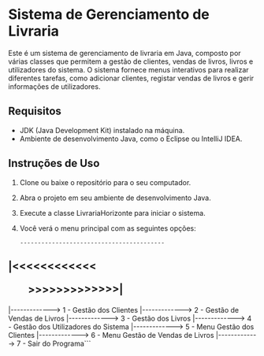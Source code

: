 # Sistema de Gerenciamento de Livraria

Este é um sistema de gerenciamento de livraria em Java, composto por várias classes que permitem a gestão de clientes, vendas de livros, livros e utilizadores do sistema. O sistema fornece menus interativos para realizar diferentes tarefas, como adicionar clientes, registar vendas de livros e gerir informações de utilizadores.

## Requisitos

- JDK (Java Development Kit) instalado na máquina.
- Ambiente de desenvolvimento Java, como o Eclipse ou IntelliJ IDEA.

## Instruções de Uso
1. Clone ou baixe o repositório para o seu computador.

2. Abra o projeto em seu ambiente de desenvolvimento Java.

3. Execute a classe LivrariaHorizonte para iniciar o sistema.

4. Você verá o menu principal com as seguintes opções:

   ```shell
   -----------------------------------------
  |<<<<<<<<<<<<<MENU PRINCIPAL>>>>>>>>>>>>>>|
   -----------------------------------------
  |-------------> 1 - Gestão dos Clientes
  |-------------> 2 - Gestão de Vendas de Livros
  |-------------> 3 - Gestão dos Livros
  |-------------> 4 - Gestão dos Utilizadores do Sistema
  |-------------> 5 - Menu Gestão dos Clientes
  |-------------> 6 - Menu Gestão de Vendas de Livros
  |-------------> 7 - Sair do Programa```

